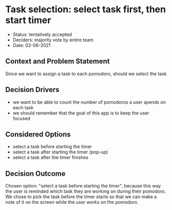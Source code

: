 # Task selection: select task first, then start timer

* Status: tentatively accepted
* Deciders: majority vote by entire team
* Date: 02-06-2021

## Context and Problem Statement

Since we want to assign a task to each pomodoro, should we select the task 

## Decision Drivers

* we want to be able to count the number of pomodoros a user spends on each task
* we should remember that the goal of this app is to keep the user focused

## Considered Options

* select a task before starting the timer
* select a task after starting the timer (pop-up)
* select a task after the timer finishes

## Decision Outcome

Chosen option: "select a task before starting the timer", because this way the user is reminded which task they are working on during their pomodoro. We chose to pick the task before the timer starts so that we can make a note of it on the screen while the user works on the pomodoro.
